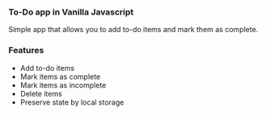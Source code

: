 ### To-Do app in Vanilla Javascript

Simple app that allows you to add to-do items and mark them as complete.

### Features

- Add to-do items
- Mark items as complete
- Mark items as incomplete
- Delete items
- Preserve state by local storage

